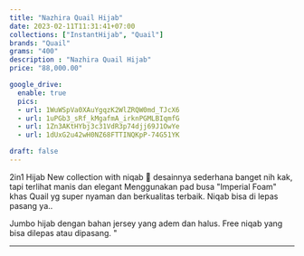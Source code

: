 ```yaml
---
title: "Nazhira Quail Hijab"
date: 2023-02-11T11:31:41+07:00
collections: ["InstantHijab", "Quail"]
brands: "Quail"
grams: "400"
description : "Nazhira Quail Hijab"
price: "88,000.00"

google_drive:
  enable: true
  pics:
  - url: 1WuWSpVa0XAuYgqzK2WlZRQW0md_TJcX6
  - url: 1uPGb3_sRf_kMgafmA_irknPGMLBIqmfG
  - url: 1Zn3AKtHYbj3c31VdR3p74djj69J1OwYe
  - url: 1dUxG2u42wH0NZ68FTTINQKpP-74G51YK

draft: false
---
```


2in1 Hijab New collection with niqab ⁣🥰
desainnya sederhana banget nih kak, tapi terlihat manis dan elegant⁣
Menggunakan pad busa "Imperial Foam" khas Quail yg super nyaman dan berkualitas terbaik. Niqab bisa di lepas pasang ya.. 

Jumbo hijab dengan bahan jersey yang adem dan halus. Free niqab yang bisa dilepas atau dipasang.
"

-----------      
  
